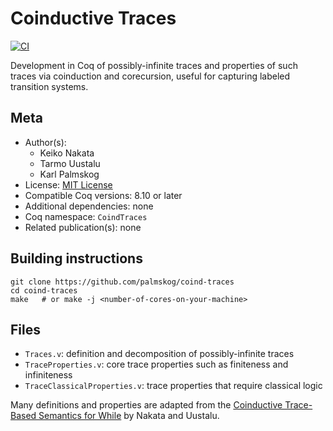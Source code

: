 # Coinductive Traces

[![CI][action-shield]][action-link]

[action-shield]: https://github.com/palmskog/coind-traces/workflows/CI/badge.svg?branch=master
[action-link]: https://github.com/palmskog/coind-traces/actions?query=workflow%3ACI




Development in Coq of possibly-infinite traces and properties
of such traces via coinduction and corecursion, useful
for capturing labeled transition systems.

## Meta

- Author(s):
  - Keiko Nakata
  - Tarmo Uustalu
  - Karl Palmskog
- License: [MIT License](LICENSE)
- Compatible Coq versions: 8.10 or later
- Additional dependencies: none
- Coq namespace: `CoindTraces`
- Related publication(s): none

## Building instructions

``` shell
git clone https://github.com/palmskog/coind-traces
cd coind-traces
make   # or make -j <number-of-cores-on-your-machine>
```

## Files

- `Traces.v`: definition and decomposition of possibly-infinite traces
- `TraceProperties.v`: core trace properties such as finiteness and infiniteness
- `TraceClassicalProperties.v`: trace properties that require classical logic

Many definitions and properties are adapted from the
[Coinductive Trace-Based Semantics for While][coind-sem-url]
by Nakata and Uustalu.

[coind-sem-url]: https://github.com/palmskog/coind-sem-while
